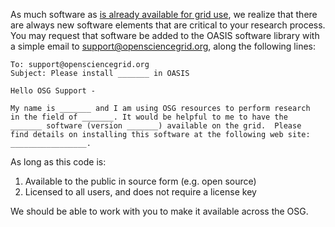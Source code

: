 [title]: - "Requesting a software installation"

As much software as [is already available for grid use][catalog], we realize
that there are always new software elements that are critical to your
research process.  You may request that software be added to the OASIS
software library with a simple email to support@opensciencegrid.org,
along the following lines:

[catalog]: 5000634397

	
	To: support@opensciencegrid.org
	Subject: Please install _______ in OASIS
	
	Hello OSG Support -
	
	My name is _______ and I am using OSG resources to perform research
	in the field of _______. It would be helpful to me to have the
	_______ software (version _______) available on the grid.  Please
	find details on installing this software at the following web site:
	_________________.


As long as this code is:

1. Available to the public in source form (e.g. open source)
2. Licensed to all users, and does not require a license key

We should be able to work with you to make it available across the OSG.
